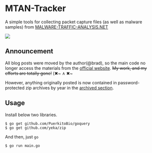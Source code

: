 # MTAN-Tracker

A simple tools for collecting packet capture files (as well as malware samples) from [MALWARE-TRAFFIC-ANALYSIS.NET](https://www.malware-traffic-analysis.net/index.html)

![](https://www.malware-traffic-analysis.net/site-logo-01.gif)

## Announcement
All blog posts were moved by the author(@brad), so the main code no longer access the materials from the [official website](https://www.malware-traffic-analysis.net/). ~~My work, and my efforts are totally gone!~~ (✖~ ∧ ✖~ 

However, anything originally posted is now contained in password-protected zip archives by year in the [archived section](https://www.malware-traffic-analysis.net/archived/index.html).

## Usage
Install below two libraries.
```
$ go get github.com/PuerkitoBio/goquery
$ go get github.com/yeka/zip
```

And then, just `go`
```
$ go run main.go
```